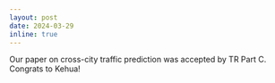 ```yaml
---
layout: post
date: 2024-03-29
inline: true
---
```

Our paper on cross-city traffic prediction was accepted by TR Part C. Congrats to Kehua!